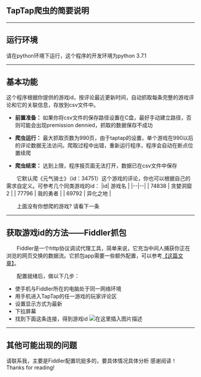 ## TapTap爬虫的简要说明


<hr>

## 运行环境
请在python环境下运行，这个程序的开发环境为python 3.7.1
<hr>

## 	基本功能
这个程序根据你提供的游戏id，按评论最近更新时间，自动抓取每条完整的游戏评论和它的关联信息，存放到csv文件中。

 - **前置准备：** 如果你将csv文件的保存路径设置在C盘，最好手动建立路径，否则可能会出现premission dennied，抓取的数据保存不成功
 - **爬虫运行：** 最大抓取页数为990页，由于taptap的设置，单个游戏在990以后的评论数据无法访问。爬取过程中出错，重新运行程序，程序会自动在断点位置续爬

 - **爬虫结束：** 达到上限，程序报页面无法打开，数据已在csv文件中保存

&emsp;&emsp;它默认爬《元气骑士》（id：34751）这个游戏的评论，你也可以根据自己的需求自定义。可参考几个同类游戏的id：
|id| 游戏名 |
|--|--|
| 74838 | 贪婪洞窟2 |
| 77796 | 我的勇者 |
| 69792 | 异化之地 |

&emsp;&emsp;上面没有你想爬的游戏? 请看下一条
<hr>

## 获取游戏id的方法——Fiddler抓包
&emsp;&emsp;Fiddler是一个http协议调试代理工具，简单来说，它充当中间人捕获你正在浏览的网页交换的数据流。它抓包app需要一些额外配置，可以参考[【这篇文章】](https://blog.csdn.net/xyz846/article/details/78963245)。

&emsp;&emsp;配置就绪后，做以下几步：
 - 使手机与Fiddler所在的电脑处于同一网络环境
 - 用手机进入TapTap的任一游戏的玩家评论区
 - 设置显示方式为最新
 - 下拉屏幕
 - 找到下面这条连接，得到游戏id
![在这里插入图片描述](https://img-blog.csdnimg.cn/20200323110543653.png?x-oss-process=image/watermark,type_ZmFuZ3poZW5naGVpdGk,shadow_10,text_aHR0cHM6Ly9ibG9nLmNzZG4ubmV0L3UwMTE5MDkwNzc=,size_16,color_FFFFFF,t_70)
<hr>

## 其他可能出现的问题
请联系我，主要是Fiddler配置坑挺多的，要具体情况具体分析
感谢阅读！Thanks for reading!
